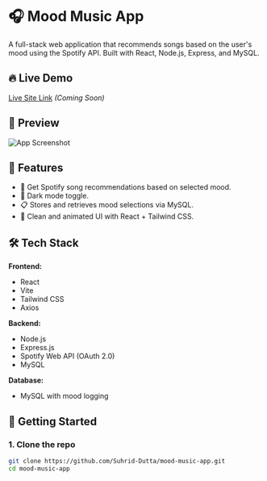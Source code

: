 # 🎧 Mood Music App

A full-stack web application that recommends songs based on the user's mood using the Spotify API. Built with React, Node.js, Express, and MySQL.

## 🔥 Live Demo

[Live Site Link](#) *(Coming Soon)*

## 📸 Preview

![App Screenshot](./preview.png)

## 🧠 Features

- 🎵 Get Spotify song recommendations based on selected mood.
- 🌙 Dark mode toggle.
- 📋 Stores and retrieves mood selections via MySQL.
- 💬 Clean and animated UI with React + Tailwind CSS.

## 🛠️ Tech Stack

**Frontend:**
- React
- Vite
- Tailwind CSS
- Axios

**Backend:**
- Node.js
- Express.js
- Spotify Web API (OAuth 2.0)
- MySQL

**Database:**
- MySQL with mood logging

## 🚀 Getting Started

### 1. Clone the repo

```bash
git clone https://github.com/Suhrid-Dutta/mood-music-app.git
cd mood-music-app


